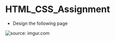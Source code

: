 # HTML_CSS_Assignment
* Design the following page
<img src="https://i.imgur.com/rehzG1e.png" title="source: imgur.com" />
